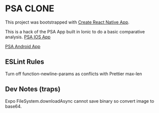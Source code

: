 # PSA CLONE

This project was bootstrapped with [Create React Native App](https://github.com/react-community/create-react-native-app).

This is a hack of the PSA App built in Ionic to do a basic comparative analysis.
[PSA IOS App](https://itunes.apple.com/au/app/psa-members-app/id1330803740?mt=8&app=itunes&ign-mpt=uo%3D4)

[PSA Android App](https://play.google.com/store/apps/details?id=com.ionicframework.psapp180051)

## ESLint Rules

Turn off function-newline-params as conflicts with Prettier max-len

## Dev Notes (traps)

Expo FileSystem.downloadAsync cannot save binary so convert image to base64.
